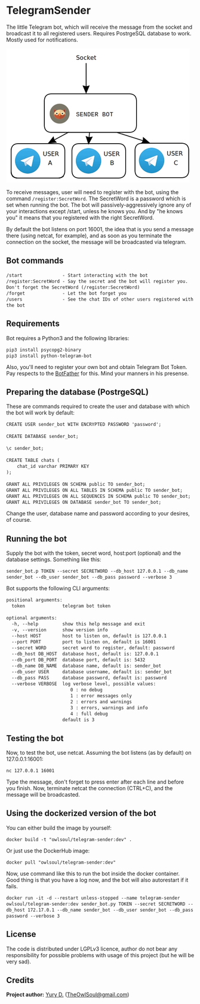 # TelegramSender

The little Telegram bot, which will receive the message from the socket and broadcast it to all registered users. Requires PostrgeSQL database to work. Mostly used for notifications.

![Telegram Sender](https://raw.githubusercontent.com/OwlSoul/Images/master/TelegramSender/image-01.jpg)

To receive messages, user will need to register with the bot, using the command `/register:SecretWord`. The SecretWord is a password which is set when running the bot. The bot will passively-aggressively ignore any of your interactions except /start, unless he knows you. And by "he knows you" it means that you registered with the right SecretWord.

By default the bot listens on port 16001, the idea that is you send a message there (using netcat, for example), and as soon as you terminate the connection on the socket, the message will be broadcasted via telegram.

## Bot commands
```
/start               - Start interacting with the bot
/register:SecretWord - Say the secret and the bot will register you. Don't forget the SecretWord (/register:SecretWord)
/forget              - Let the bot forget you
/users               - See the chat IDs of other users registered with the bot
```

## Requirements
Bot requires a Python3 and the following libraries:

```
pip3 install psycopg2-binary 
pip3 install python-telegram-bot
```

Also, you'll need to register your own bot and obtain Telegram Bot Token. Pay respects to the [BotFather](https://telegram.me/BotFather) for this. Mind your manners in his presense.

## Preparing the database (PostrgeSQL)

These are commands required to create the user and database with which the bot will work by default:

```
CREATE USER sender_bot WITH ENCRYPTED PASSWORD 'password';

CREATE DATABASE sender_bot;

\c sender_bot;

CREATE TABLE chats (
    chat_id varchar PRIMARY KEY
);

GRANT ALL PRIVILEGES ON SCHEMA public TO sender_bot;
GRANT ALL PRIVILEGES ON ALL TABLES IN SCHEMA public TO sender_bot;
GRANT ALL PRIVILEGES ON ALL SEQUENCES IN SCHEMA public TO sender_bot;
GRANT ALL PRIVILEGES ON DATABASE sender_bot TO sender_bot;
```

Change the user, database name and password according to your desires, of course.

## Running the bot

Supply the bot with the token, secret word, host:port (optional) and the database settings. Something like this:

```
sender_bot.p TOKEN --secret SECRETWORD --db_host 127.0.0.1 --db_name sender_bot --db_user sender_bot --db_pass password --verbose 3
```

Bot supports the following CLI arguments:
```
positional arguments:
  token              telegram bot token

optional arguments:
  -h, --help         show this help message and exit
  -v, --version      show version info
  --host HOST        host to listen on, default is 127.0.0.1
  --port PORT        port to listen on, default is 16001
  --secret WORD      secret word to register, default: password
  --db_host DB_HOST  database host, default is: 127.0.0.1
  --db_port DB_PORT  database port, default is: 5432
  --db_name DB_NAME  database name, default is: sender_bot
  --db_user USER     database username, default is: sender_bot
  --db_pass PASS     database password, default is: password
  --verbose VERBOSE  log verbose level, possible values:
                        0 : no debug
                        1 : error messages only
                        2 : errors and warnings
                        3 : errors, warnings and info
                        4 : full debug
                     default is 3

```

## Testing the bot
Now, to test the bot, use netcat. Assuming the bot listens (as by default) on 127.0.0.1:16001:

```
nc 127.0.0.1 16001
```

Type the message, don't forget to press enter after each line and before you finish.
Now, terminate netcat the connection (CTRL+C), and the message will be broadcasted.

## Using the dockerized version of the bot

You can either build the image by yourself:

```
docker build -t "owlsoul/telegram-sender:dev" .
```

Or just use the DockerHub image:

```
docker pull "owlsoul/telegram-sender:dev"
```

Now, use command like this to run the bot inside the docker container. Good thing is that you have a log now, and the bot will also autorestart if it fails.

```
docker run -it -d --restart unless-stopped --name telegram-sender owlsoul/telegram-sender:dev sender_bot.py TOKEN --secret SECRETWORD --db_host 172.17.0.1 --db_name sender_bot --db_user sender_bot --db_pass password --verbose 3
```

## License
The code is distributed under LGPLv3 licence, author do not bear any responsibility for possible problems with usage of this project (but he will be very sad).

## Credits
__Project author:__ [Yury D.](https://github.com/OwlSoul) (TheOwlSoul@gmail.com)
